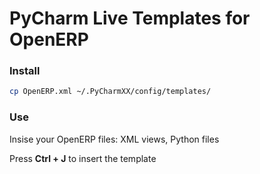 # PyCharm Live Templates for OpenERP 

### Install

```sh
cp OpenERP.xml ~/.PyCharmXX/config/templates/
```

### Use

Insise your OpenERP files: XML views, Python files

Press **Ctrl + J** to insert the template

